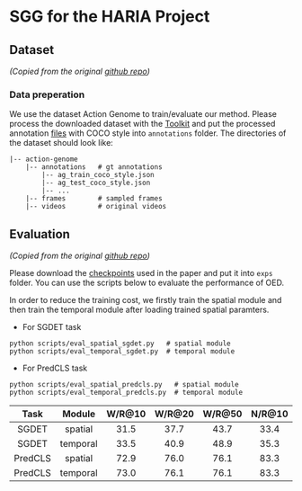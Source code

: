 # SGG for the HARIA Project

## Dataset
*(Copied from the original [github repo](https://github.com/guanw-pku/OED))*
### Data preperation
We use the dataset Action Genome to train/evaluate our method. 
Please process the downloaded dataset with the [Toolkit](https://github.com/JingweiJ/ActionGenome) and put the processed annotation [files](https://drive.google.com/drive/folders/1tdfAyYm8GGXtO2okAoH1WgVHVOTl1QYe?usp=share_link) with COCO style into `annotations` folder. 
The directories of the dataset should look like:
```
|-- action-genome
    |-- annotations   # gt annotations
        |-- ag_train_coco_style.json
        |-- ag_test_coco_style.json
        |-- ...
    |-- frames        # sampled frames
    |-- videos        # original videos
```

## Evaluation
*(Copied from the original [github repo](https://github.com/guanw-pku/OED))*

Please download the [checkpoints](https://drive.google.com/drive/folders/12zh9ocGmbV8aOFPzUfp8ezP0pMTlpzJl?usp=sharing) used in the paper and put it into `exps` folder.
You can use the scripts below to evaluate the performance of OED.

In order to reduce the training cost, we firstly train the spatial module and then train the temporal module after loading trained spatial paramters.
+ For SGDET task
```
python scripts/eval_spatial_sgdet.py   # spatial module
python scripts/eval_temporal_sgdet.py  # temporal module
```
+ For PredCLS task
```
python scripts/eval_spatial_predcls.py   # spatial module
python scripts/eval_temporal_predcls.py  # temporal module
```

| Task    | Module |W/R@10|W/R@20|W/R@50|N/R@10|N/R@20|N/R@50|weight|
|:-------:|:------:|:----:|:----:|:----:|:----:|:----:|:----:|:----:|
| SGDET   |spatial | 31.5 | 37.7 | 43.7 | 33.4 | 41.6 | 49.0 |[link](https://drive.google.com/drive/folders/1a1chPaZejEY3UrCf0zhTteBZio5wLNdS?usp=share_link)|
| SGDET   |temporal| 33.5 | 40.9 | 48.9 | 35.3 | 44.0 | 51.8 |[link](https://drive.google.com/drive/folders/1H_ldtbwe8f0maq_IieQBG6MmE3EXHbJV?usp=share_link)|
| PredCLS |spatial | 72.9 | 76.0 | 76.1 | 83.3 | 95.3 | 99.2 |[link](https://drive.google.com/drive/folders/1o-iMR_pSvJ0dqDcRlTgGal_hXpVfhosQ?usp=share_link)|
| PredCLS |temporal| 73.0 | 76.1 | 76.1 | 83.3 | 95.3 | 99.2 |[link](https://drive.google.com/drive/folders/1JhuHxzalRG_kVprM412jT8izWyDU622Y?usp=share_link)|
